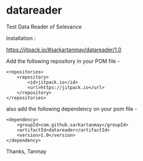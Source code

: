 # datareader
Test Data Reader of Selevance

Installation : 

https://jitpack.io/#sarkartanmay/datareader/1.0

Add the following repository in your POM file - 

	<repositories>
		<repository>
		    <id>jitpack.io</id>
		    <url>https://jitpack.io</url>
		</repository>
	</repositories>

also add the following dependency on your pom file -

	<dependency>
	    <groupId>com.github.sarkartanmay</groupId>
	    <artifactId>datareader</artifactId>
	    <version>1.0</version>
	</dependency>

Thanks,
Tanmay

